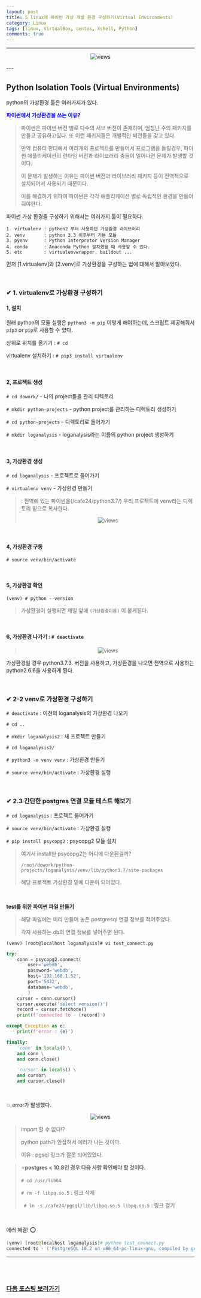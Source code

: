 ```yaml
---
layout: post
title: 5 linux에 파이썬 가상 개발 환경 구성하기(Virtual Environments)
category: Linux
tags: [linux, VirtualBox, centos, Xshell, Python]
comments: true
---
```


---

<center>
<figure>
<img src="/assets/post-img/linux/1561970278198.png" alt="views">
<figcaption></figcaption>
</figure>
</center>
---

## Python Isolation Tools (Virtual Environments)

python의 가상환경 툴은 여러가지가 있다.

<b style="color:blue">파이썬에서 가상환경을 쓰는 이유?</b>

> 파이썬은 파이썬 버전 별로 다수의 서브 버전이 존재하며, 엄청난 수의 패키지를 만들고 공유하고있다. 또 이런 패키지들은 개별적인 버전들을 갖고 있다.
>
> 만약 컴퓨터 한대에서 여러개의 프로젝트를 만들어서 프로그램을 돌릴경우, 파이썬 애플리케이션의 런타임 버전과 라이브러리 충돌이 일어나면 문제가 발생할 것이다.
>
> 이 문제가 발생하는 이유는 파이썬 버전과 라이브러리 패키지 등이 전역적으로 설치되어서 사용되기 때문이다.
>
> 이를 해결하기 위하여 파이썬은 각각 애플리케이션 별로 독립적인 환경을 만들어줘야한다.

파이썬 가상 환경을 구성하기 위해서는 여러가지 툴이 필요하다.

```
1. virtualenv : python2 부터 사용하던 가상환경 라이브러리
2. venv 	  : python 3.3 이후부터 기본 모듈
3. pyenv	  : Python Interpretor Version Manager
4. conda	  : Anaconda Python 설치했을 때 사용할 수 있다.
5. etc		  : virtualenvwrapper, buildout ...
```

먼저 [1.virtualenv]와 [2.venv]로 가상환경을 구성하는 법에 대해서 알아보았다.

<br>

### ✔ 1. virtualenv로 가상환경 구성하기

#### 1, 설치

원래 python의 모듈 실행은 `python3 -m pip` 이렇게 해야하는데, 스크립트 제공해줘서 `pip3` or `pip`로 사용할 수 있다.

상위로 위치를 옮기기 :  `# cd`

virtualenv 설치하기    : `# pip3 install virtualenv`

<br>

#### 2, 프로젝트 생성

`# cd dowork/`   	                 - 나의 project들을 관리 디렉토리

`# mkdir python-projects` - python project를 관리하는 디렉토리 생성하기

`# cd python-projects`        - 디렉토리로 들어가기

`# mkdir loganalysis`          - loganalysis라는 이름의 python project 생성하기

<br>

#### 3, 가상환경 생성

`# cd loganalysis`				- 프로젝트로 들어가기

`# virtualenv venv` 			- 가상환경 만들기

> : 전역에 있는 파이썬을(/cafe24/python3.7/) 우리 프로젝트에 venv라는 디렉토리 밑으로 복사한다.
>
> <center>
> <figure>
> <img src="/assets/post-img/linux/1561947266730.png" alt="views">
> <figcaption></figcaption>
> </figure>
> </center>

<br>

#### 4, 가상환경 구동

`# source venv/bin/activate`

<br>

#### 5, 가상환경 확인

`(venv) # python --version `

> 가상환경이 실행되면 제일 앞에 `(가상환경이름)` 이 붙게된다.

<br>

#### 6, 가상환경 나가기 : `# deactivate`

> <center>
> <figure>
> <img src="/assets/post-img/linux/1561947582631.png" alt="views">
> <figcaption></figcaption>
> </figure>
> </center>
가상환경일 경우 python3.7.3. 버전을 사용하고,
가상환경을 나오면 전역으로 사용하는 python2.6.6을 사용하게 된다. 

<br>

### ✔ 2-2 venv로 가상환경 구성하기

`# deactivate`							  	: 이전의 loganalysis의 가상환경 나오기

`# cd ..`

`# mkdir loganalysis2` 			    : 새 프로젝트 만들기

`# cd loganalysis2/`

`# python3 -m venv venv`			 : 가상환경 만들기

`# source venv/bin/activate`	: 가상환경 실행

<br>

### ✔ 2.3 간단한 postgres 연결 모듈 테스트 해보기

`# cd loganalysis`						 	: 프로젝트 들어가기

`# source venv/bin/activate`		: 가상환경 실행

`# pip install psycopg2`				: psycopg2 모듈 설치

> 여기서 install한 psycopg2는 어디에 다운된걸까?
>
> `/root/dowork/python-projects/loganalysis/venv/lib/python3.7/site-packages`
>
> 해당 프로젝트 가상환경 밑에 다운이 되어있다.

<br>

**test를 위한 파이썬 파일 만들기**

> 해당 파일에는 미리 만들어 놓은 postgresql 연결 정보를 적어주었다.
>
> 각자 사용하는 db의 연결 정보를 넣어주면 된다.

`(venv) [root@localhost loganalysis]# vi test_connect.py`

```python
try:
    conn = psycopg2.connect(
        user='webdb',
        password='webdb',
        host='192.168.1.52',
        port='5432',
        database='webdb',
        )
    cursor = conn.cursor()
    cursor.execute('select version()')
    record = cursor.fetchone()
    print(f'connected to - {record}')

except Exception as e:
    print(f'error : {e}')

finally:
    'conn' in locals() \
    and conn \
    and conn.close()

    'cursor' in locals() \
    and cursor\
    and cursor.close()
```

<br>

💥 error가 발생했다.

<center>
<figure>
<img src="/assets/post-img/linux/1561948919230.png" alt="views">
<figcaption></figcaption>
</figure>
</center>

> import 할 수 없다!?
>
> python path가 안잡혀서 에러가 나는 것이다.
>
> 이유 : pgsql 링크가 잘못 되어있었다.

> ⭐**postgres < 10.8인 경우 다음 사항 확인해야 할 것이다.**
>
> `# cd /usr/lib64`
>
> `# rm -f libpq.so.5` 				: 링크 삭제
>
> ` # ln -s /cafe24/pgsql/lib/libpq.so.5 libpq.so.5`  : 링크 걸기

<br>

에러 해결! :o:

```powershell
(venv) [root@localhost loganalysis]# python test_connect.py
connected to - ('PostgreSQL 10.2 on x86_64-pc-linux-gnu, compiled by gcc (GCC) 4.4.7 20120313 (Red Hat 4.4.7-23), 64-bit',)
```

---

<br>

<br>

### [다음 포스팅 보러가기](https://jungeunlee95.github.io/linux/2019/06/30/6-리눅스에서-python-프로젝트-gitclone-해오기/)